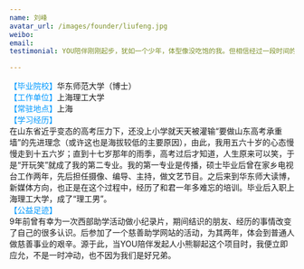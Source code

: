 ```yaml
---
name: 刘峰
avatar_url: /images/founder/liufeng.jpg
weibo:
email:
testimonial: YOU陪伴刚刚起步，犹如一个少年，体型像没吃饱的我。但相信经过一段时间的成长，他一定会拥有熊熊那样茁壮的身躯。

---
```


  <font color=#0099ff>【毕业院校】</font>华东师范大学（博士）  
  <font color=#0099ff>【工作单位】</font>上海理工大学  
  <font color=#0099ff>【常驻地点】</font>上海  
  <font color=#0099ff>【学习经历】</font>  
在山东省近乎变态的高考压力下，还没上小学就天天被灌输“要做山东高考承重墙”的先进理念（或许这也是海拔较低的主要原因），由此，我用五六十岁的心态慢慢走到十五六岁；直到十七岁那年的雨季，高考过后才知道，人生原来可以笑，于是“开玩笑”就成了我的第二专业。我的第一专业是传播，硕士毕业后曾在家乡电视台工作两年，先后担任摄像、编导、主持，做文艺节目。之后来到华东师大读博，新媒体方向，也正是在这个过程中，经历了和君一年多难忘的培训。毕业后入职上海理工大学，成了“理工男”。  
  <font color=#0099ff>【公益足迹】</font>    
9年前曾有幸为一次西部助学活动做小纪录片，期间结识的朋友、经历的事情改变了自己的很多认识。后参加了一个慈善助学网站的活动，为其两年，体会到普通人做慈善事业的艰辛。源于此，当YOU陪伴发起人小熊聊起这个项目时，我便立即应允，不是一时冲动，也不因为我们是好兄弟。  